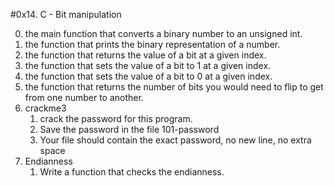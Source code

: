 #0x14. C - Bit manipulation

0. the main function that converts a binary number to an unsigned int.
1. the function that prints the binary representation of a number.
2. the function that returns the value of a bit at a given index.
4. the function that sets the value of a bit to 1 at a given index.
5. the function that sets the value of a bit to 0 at a given index.
6. the function that returns the number of bits you would need to flip to get from one number to another.
7. crackme3
	1. crack the password for this program.
	2. Save the password in the file 101-password
	3. Your file should contain the exact password, no new line, no extra space
8. Endianness
	1. Write a function that checks the endianness.

